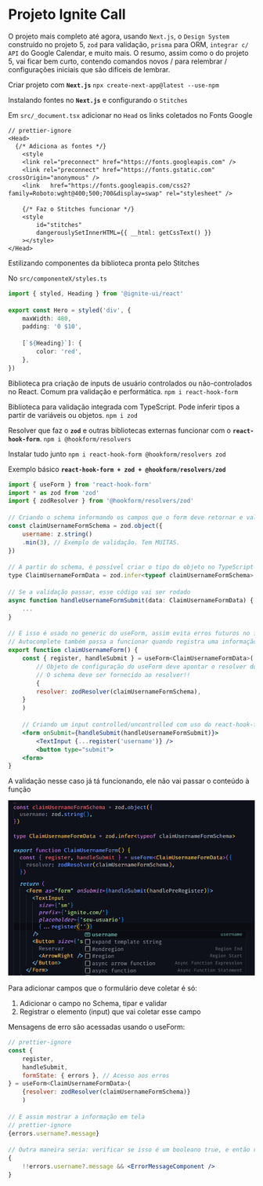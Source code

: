 # Projeto Ignite Call

O projeto mais completo até agora, usando `Next.js`, o `Design System` construído no projeto 5, `zod` para validação, `prisma` para ORM, `integrar c/ API` do Google Calendar, e muito mais. O resumo, assim como o do projeto 5, vai ficar bem curto, contendo comandos novos / para relembrar / configurações iniciais que são difíceis de lembrar.

Criar projeto com **`Next.js`**
`npx create-next-app@latest --use-npm`

Instalando fontes no **`Next.js`** e configurando o `Stitches`

Em `src/_document.tsx` adicionar no `Head` os links coletados no Fonts Google

```tsx
// prettier-ignore
<Head>
  {/* Adiciona as fontes */}
	<style
	<link rel="preconnect" href="https://fonts.googleapis.com" />
	<link rel="preconnect" href="https://fonts.gstatic.com" crossOrigin="anonymous" />
	<link	href="https://fonts.googleapis.com/css2?family=Roboto:wght@400;500;700&display=swap" rel="stylesheet" />

	{/* Faz o Stitches funcionar */}
	<style
		id="stitches"
		dangerouslySetInnerHTML={{ __html: getCssText() }}
	></style>
</Head>
```

Estilizando componentes da biblioteca pronta pelo Stitches

No `src/componenteX/styles.ts`

```ts
import { styled, Heading } from '@ignite-ui/react'

export const Hero = styled('div', {
	maxWidth: 480,
	padding: '0 $10',

	[`${Heading}`]: {
		color: 'red',
	},
})
```

Biblioteca pra criação de inputs de usuário controlados ou não-controlados no React. Comum pra validação e performática.
`npm i react-hook-form`

Biblioteca para validação integrada com TypeScript. Pode inferir tipos a partir de variáveis ou objetos.
`npm i zod`

Resolver que faz o **`zod`** e outras bibliotecas externas funcionar com o **`react-hook-form`**.
`npm i @hookform/resolvers`

Instalar tudo junto
`npm i react-hook-form @hookform/resolvers zod`

Exemplo básico **`react-hook-form + zod + @hookform/resolvers/zod`**

```jsx
import { useForm } from 'react-hook-form'
import * as zod from 'zod'
import { zodResolver } from '@hookform/resolvers/zod'

// Criando o schema informando os campos que o form deve retornar e validando
const claimUsernameFormSchema = zod.object({
	username: z.string()
	.min(3), // Exemplo de validação. Tem MUITAS.
})

// A partir do schema, é possível criar o tipo do objeto no TypeScript
type ClaimUsernameFormData = zod.infer<typeof claimUsernameFormSchema>

// Se a validação passar, esse código vai ser rodado
async function handleUsernameFormSubmit(data: ClaimUsernameFormData) {
	...
}

// E isso é usado no generic do useForm, assim evita erros futuros no form, já que os campos que existem já estão declarados
// Autocomplete também passa a funcionar quando registra uma informação
export function claimUsernameForm() {
	const { register, handleSubmit } = useForm<ClaimUsernameFormData>(
		// Objeto de configuração do useForm deve apontar o resolver do zod vindo de @hookform/resolvers/zod
		// O schema deve ser fornecido ao resolver!!
		{
    	resolver: zodResolver(claimUsernameFormSchema),
    }
	)

	// Criando um input controlled/uncontrolled com uso do react-hook-form
	<form onSubmit={handleSubmit(handleUsernameFormSubmit)}>
		<TextInput {...register('username')} />
		<button type="submit">
	<form>
}
```

A validação nesse caso já tá funcionando, ele não vai passar o conteúdo à função

![Exemplo zod](./assets/exemplo-uso-zod.png)

Para adicionar campos que o formulário deve coletar é só:

1. Adicionar o campo no Schema, tipar e validar
2. Registrar o elemento (input) que vai coletar esse campo

Mensagens de erro são acessadas usando o useForm:

```jsx
// prettier-ignore
const {
	register,
	handleSubmit,
	formState: { errors }, // Acesso aos erros
} = useForm<ClaimUsernameFormData>(
	{resolver: zodResolver(claimUsernameFormSchema)}
	)

// E assim mostrar a informação em tela
// prettier-ignore
{errors.username?.message}

// Outra maneira seria: verificar se isso é um booleano true, e então renderizar um componente estilizado
{
	!!errors.username?.message && <ErrorMessageComponent />
}
```
